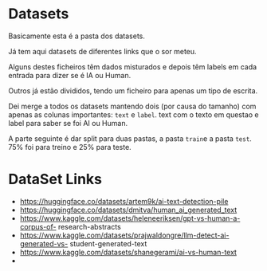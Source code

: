 # Datasets


Basicamente esta é a pasta dos datasets. 

Já tem aqui datasets de diferentes links que o sor meteu.

Alguns destes ficheiros têm dados misturados e depois têm labels em cada entrada para dizer se é IA ou Human.

Outros já estão divididos, tendo um ficheiro para apenas um tipo de escrita.

Dei merge a todos os datasets mantendo dois (por causa do tamanho) com apenas as colunas importantes: `text` e `label`. text com o texto em questao e label para saber se foi AI ou Human.

A parte seguinte é dar split para duas pastas, a pasta `train`e a pasta `test`. 75% foi para treino e 25% para teste.

# DataSet Links

- https://huggingface.co/datasets/artem9k/ai-text-detection-pile
- https://huggingface.co/datasets/dmitva/human_ai_generated_text
- https://www.kaggle.com/datasets/heleneeriksen/gpt-vs-human-a-corpus-of-
research-abstracts
- https://www.kaggle.com/datasets/prajwaldongre/llm-detect-ai-generated-vs-
student-generated-text
- https://www.kaggle.com/datasets/shanegerami/ai-vs-human-text
- 
